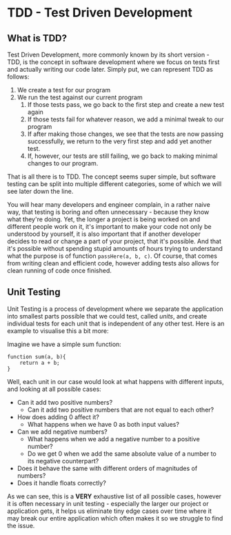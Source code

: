 # TDD - Test Driven Development

## What is TDD? 
Test Driven Development, more commonly known by its short version - TDD, is the concept in software development where we focus on tests first and actually writing our code later.
Simply put, we can represent TDD as follows:
1. We create a test for our program
2. We run the test against our current program
    1. If those tests pass, we go back to the first step and create a new test again
    2. If those tests fail for whatever reason, we add a minimal tweak to our program
    3. If after making those changes, we see that the tests are now passing successfully, we return to the very first step and add yet another test.
    4. If, however, our tests are still failing, we go back to making minimal changes to our program.

That is all there is to TDD. The concept seems super simple, but software testing can be split into multiple different categories, some of which we will see later down the line.

You will hear many developers and engineer complain, in a rather naive way, that testing is boring and often unnecessary - because they know what they're doing.
Yet, the longer a project is being worked on and different people work on it, it's important to make your code not only be understood by yourself, it is also important that if another developer decides to read or change a part of your project, that it's possible.
And that it's possible without spending stupid amounts of hours trying to understand what the purpose is of function `passHere(a, b, c)`. 
Of course, that comes from writing clean and efficient code, however adding tests also allows for clean running of code once finished.

## Unit Testing

Unit Testing is a process of development where we separate the application into smallest parts possible that we could test, called *units*, and create individual tests for each unit that is independent of any other test.
Here is an example to visualise this a bit more:

Imagine we have a simple sum function:
```JS
function sum(a, b){
    return a + b;
}
```

Well, each unit in our case would look at what happens with different inputs, and looking at all possible cases:
- Can it add two positive numbers?
    * Can it add two positive numbers that are not equal to each other?
- How does adding 0 affect it?
    * What happens when we have 0 as both input values?
- Can we add negative numbers?
    * What happens when we add a negative number to a positive number?
    * Do we get 0 when we add the same absolute value of a number to its negative counterpart?
- Does it behave the same with different orders of magnitudes of numbers?
- Does it handle floats correctly?

As we can see, this is a **VERY** exhaustive list of all possible cases, however it is often necessary in unit testing - especially the larger our project or application gets, it helps us eliminate tiny edge cases over time where it may break our entire application which often makes it so we struggle to find the issue.

